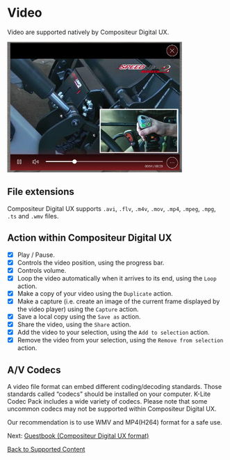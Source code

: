 # Video

Video are supported natively by Compositeur Digital UX.

![Video displayed within Compositeur Digital UX](../../img/content_video.JPG)

## File extensions 

Compositeur Digital UX supports `.avi`, `.flv`, `.m4v`, `.mov`, `.mp4`, `.mpeg`, `.mpg`, `.ts` and `.wmv` files.

## Action within Compositeur Digital UX

* [X] Play / Pause.
* [X] Controls the video position, using the progress bar.
* [X] Controls volume.
* [X] Loop the video automatically when it arrives to its end, using the `Loop` action.
* [X] Make a copy of your video using the `Duplicate` action.
* [X] Make a capture (i.e. create an image of the current frame displayed by the video player) using the `Capture` action.
* [X] Save a local copy using the `Save as` action.
* [X] Share the video, using the `Share` action.
* [X] Add the video to your selection, using the `Add to selection` action.
* [X] Remove the video from your selection, using the `Remove from selection` action.

## A/V Codecs

A video file format can embed different coding/decoding standards. Those standards called “codecs” should be installed on your computer. K-Lite Codec Pack includes a wide variety of codecs. Please note that some uncommon codecs may not be supported within Compositeur Digital UX.

Our recommendation is to use WMV and MP4(H264) format for a safe use.

Next: [Guestbook (Compositeur Digital UX format)](guestbook.md)

[Back to Supported Content](index.md)
